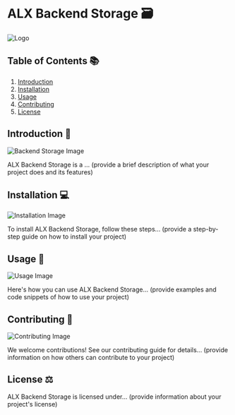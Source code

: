 
# ALX Backend Storage 🗃️

![Logo](logo-url)

## Table of Contents 📚
1. [Introduction](#introduction)
2. [Installation](#installation)
3. [Usage](#usage)
4. [Contributing](#contributing)
5. [License](#license)

## Introduction 📖
![Backend Storage Image](backend-storage-image-url)

ALX Backend Storage is a ... (provide a brief description of what your project does and its features)

## Installation 💻
![Installation Image](installation-image-url)

To install ALX Backend Storage, follow these steps... (provide a step-by-step guide on how to install your project)

## Usage 🚀
![Usage Image](usage-image-url)

Here's how you can use ALX Backend Storage... (provide examples and code snippets of how to use your project)

## Contributing 🤝
![Contributing Image](contributing-image-url)

We welcome contributions! See our contributing guide for details... (provide information on how others can contribute to your project)

## License ⚖️
ALX Backend Storage is licensed under... (provide information about your project's license)
